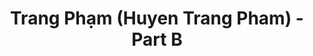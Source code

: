 ---
layout: album
resource: instagram
title: "Trang Phạm (Huyen Trang Pham) - Part B"
description: "Instagram album of Trang Phạm (Huyen Trang Pham), part B.</br> Username: trangg.phaam"
active: gallery
album-title: "Trang Phạm (Huyen Trang Pham)"
images:
  - image_path: trangg.phaam/B/20200909_205440_118944031_639470127006755_806217371858680051_n.jpg
  - image_path: trangg.phaam/B/20211001_193716_243971677_172287668367000_1891578363831123866_n.jpg
  - image_path: trangg.phaam/B/20211011_170446_244800260_251813993550017_6576504470235499953_n.jpg
  - image_path: trangg.phaam/B/20211011_170446_245120252_590223542108703_2042679321269723405_n.jpg
  - image_path: trangg.phaam/B/20211011_170446_245231619_1217767482057905_186001637910820236_n.jpg
  - image_path: trangg.phaam/B/20211124_190318_259530266_1916142021926627_7118369996679103607_n.jpg
  - image_path: trangg.phaam/B/20211124_190318_259823617_380978153801879_7624437130997034834_n.jpg
  - image_path: trangg.phaam/B/20211124_190318_260424052_691118035127517_3320583228066210181_n.jpg
  - image_path: trangg.phaam/B/20211207_193042_264373996_1958878937627172_8610318220122844175_n.jpg
  - image_path: trangg.phaam/B/20211207_193042_264486780_736380844431537_8225778268934279231_n.jpg
  - image_path: trangg.phaam/B/20220120_202455_272155774_660019698766057_2426089515206959567_n.jpg
  - image_path: trangg.phaam/B/20220120_202455_272166149_905980526780858_9121083278179045318_n.jpg
  - image_path: trangg.phaam/B/20220213_195948_273642569_1248048395724888_8039736302669785688_n.jpg
  - image_path: trangg.phaam/B/20220213_195948_273835592_342291957815488_6271443950234189358_n.jpg
  - image_path: trangg.phaam/B/20220213_195948_274014022_669133574277302_6912461235279265361_n.jpg
---